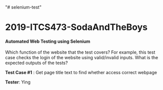 "# selenium-test" 
# 2019-ITCS473-SodaAndTheBoys
#### Automated Web Testing using Selenium


Which function of the website that the test covers? For example, this test case checks the login of the website using valid/invalid inputs.
What is the expected outputs of the tests?

**Test Case #1** : Get page title text to find whether access correct webpage 

**Tester**: Ying

